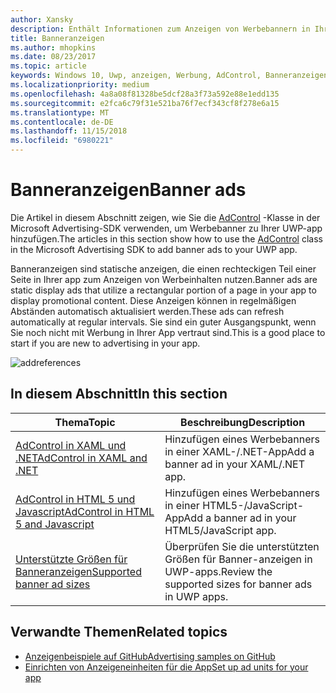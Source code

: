 ```yaml
---
author: Xansky
description: Enthält Informationen zum Anzeigen von Werbebannern in Ihrer UWP-app verwenden.
title: Banneranzeigen
ms.author: mhopkins
ms.date: 08/23/2017
ms.topic: article
keywords: Windows 10, Uwp, anzeigen, Werbung, AdControl, Banneranzeigen
ms.localizationpriority: medium
ms.openlocfilehash: 4a8a08f81328be5dcf28a3f73a592e88e1edd135
ms.sourcegitcommit: e2fca6c79f31e521ba76f7ecf343cf8f278e6a15
ms.translationtype: MT
ms.contentlocale: de-DE
ms.lasthandoff: 11/15/2018
ms.locfileid: "6980221"
---
```

# <a name="banner-ads"></a><span data-ttu-id="33cfd-104">Banneranzeigen</span><span class="sxs-lookup"><span data-stu-id="33cfd-104">Banner ads</span></span>

<span data-ttu-id="33cfd-105">Die Artikel in diesem Abschnitt zeigen, wie Sie die [AdControl](https://docs.microsoft.com/uwp/api/microsoft.advertising.winrt.ui.adcontrol) -Klasse in der Microsoft Advertising-SDK verwenden, um Werbebanner zu Ihrer UWP-app hinzufügen.</span><span class="sxs-lookup"><span data-stu-id="33cfd-105">The articles in this section show how to use the [AdControl](https://docs.microsoft.com/uwp/api/microsoft.advertising.winrt.ui.adcontrol) class in the Microsoft Advertising SDK to add banner ads to your UWP app.</span></span>

<span data-ttu-id="33cfd-106">Banneranzeigen sind statische anzeigen, die einen rechteckigen Teil einer Seite in Ihrer app zum Anzeigen von Werbeinhalten nutzen.</span><span class="sxs-lookup"><span data-stu-id="33cfd-106">Banner ads are static display ads that utilize a rectangular portion of a page in your app to display promotional content.</span></span> <span data-ttu-id="33cfd-107">Diese Anzeigen können in regelmäßigen Abständen automatisch aktualisiert werden.</span><span class="sxs-lookup"><span data-stu-id="33cfd-107">These ads can refresh automatically at regular intervals.</span></span> <span data-ttu-id="33cfd-108">Sie sind ein guter Ausgangspunkt, wenn Sie noch nicht mit Werbung in Ihrer App vertraut sind.</span><span class="sxs-lookup"><span data-stu-id="33cfd-108">This is a good place to start if you are new to advertising in your app.</span></span>

![addreferences](images/banner-ad.png)

## <a name="in-this-section"></a><span data-ttu-id="33cfd-110">In diesem Abschnitt</span><span class="sxs-lookup"><span data-stu-id="33cfd-110">In this section</span></span>

|  <span data-ttu-id="33cfd-111">Thema</span><span class="sxs-lookup"><span data-stu-id="33cfd-111">Topic</span></span>    | <span data-ttu-id="33cfd-112">Beschreibung</span><span class="sxs-lookup"><span data-stu-id="33cfd-112">Description</span></span> |               
|----------|-------|
| [<span data-ttu-id="33cfd-113">AdControl in XAML und .NET</span><span class="sxs-lookup"><span data-stu-id="33cfd-113">AdControl in XAML and .NET</span></span>](adcontrol-in-xaml-and--net.md)     | <span data-ttu-id="33cfd-114">Hinzufügen eines Werbebanners in einer XAML-/.NET-App</span><span class="sxs-lookup"><span data-stu-id="33cfd-114">Add a banner ad in your XAML/.NET app.</span></span>        |
| [<span data-ttu-id="33cfd-115">AdControl in HTML 5 und Javascript</span><span class="sxs-lookup"><span data-stu-id="33cfd-115">AdControl in HTML 5 and Javascript</span></span>](adcontrol-in-html-5-and-javascript.md)     | <span data-ttu-id="33cfd-116">Hinzufügen eines Werbebanners in einer HTML5-/JavaScript-App</span><span class="sxs-lookup"><span data-stu-id="33cfd-116">Add a banner ad in your HTML5/JavaScript app.</span></span>        |
| [<span data-ttu-id="33cfd-117">Unterstützte Größen für Banneranzeigen</span><span class="sxs-lookup"><span data-stu-id="33cfd-117">Supported banner ad sizes</span></span>](supported-ad-sizes-for-banner-ads.md)    |  <span data-ttu-id="33cfd-118">Überprüfen Sie die unterstützten Größen für Banner-anzeigen in UWP-apps.</span><span class="sxs-lookup"><span data-stu-id="33cfd-118">Review the supported sizes for banner ads in UWP apps.</span></span>        |


## <a name="related-topics"></a><span data-ttu-id="33cfd-119">Verwandte Themen</span><span class="sxs-lookup"><span data-stu-id="33cfd-119">Related topics</span></span>

* [<span data-ttu-id="33cfd-120">Anzeigenbeispiele auf GitHub</span><span class="sxs-lookup"><span data-stu-id="33cfd-120">Advertising samples on GitHub</span></span>](http://aka.ms/githubads)
* [<span data-ttu-id="33cfd-121">Einrichten von Anzeigeneinheiten für die App</span><span class="sxs-lookup"><span data-stu-id="33cfd-121">Set up ad units for your app</span></span>](set-up-ad-units-in-your-app.md)
